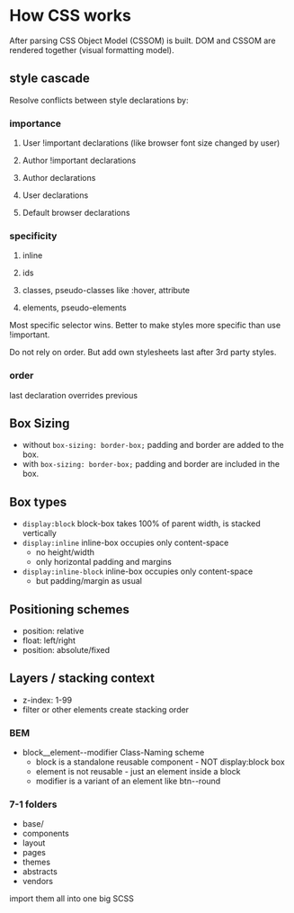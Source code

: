# How CSS works

After parsing CSS Object Model (CSSOM) is built.
DOM and CSSOM are rendered together (visual formatting model).

## style cascade



Resolve conflicts between style declarations by:



### importance

1. User !important declarations (like browser font size changed by user)

2. Author !important declarations

3. Author declarations

4. User declarations

5. Default browser declarations



### specificity

1. inline

2. ids

3. classes, pseudo-classes like :hover, attribute

4. elements, pseudo-elements



Most specific selector wins. Better to make styles more specific than use !important.

Do not rely on order. But add own stylesheets last after 3rd party styles.


### order

last declaration overrides previous

## Box Sizing

* without `box-sizing: border-box;` padding and border are added to the box.
* with `box-sizing: border-box;` padding and border are included in the box.

## Box types
* `display:block` block-box takes 100% of parent width, is stacked vertically
* `display:inline` inline-box occupies only content-space
  * no height/width
  * only horizontal padding and margins
* `display:inline-block` inline-box occupies only content-space
  * but padding/margin as usual

## Positioning schemes
* position: relative
* float: left/right
* position: absolute/fixed

## Layers / stacking context
* z-index: 1-99
* filter or other elements create stacking order

### BEM 
* block__element--modifier Class-Naming scheme
  * block is a standalone reusable component - NOT display:block box
  * element is not reusable - just an element inside a block
  * modifier is a variant of an element like btn--round

### 7-1 folders
* base/
* components
* layout
* pages
* themes
* abstracts
* vendors

import them all into one big SCSS
